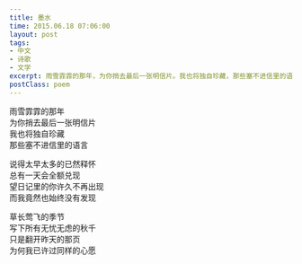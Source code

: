 ```yaml
---
title: 墨水
time: 2015.06.18 07:06:00
layout: post
tags:
- 中文
- 诗歌
- 文学
excerpt: 雨雪霏霏的那年，为你捎去最后一张明信片。我也将独自珍藏，那些塞不进信里的语言。
postClass: poem
---
```


雨雪霏霏的那年  
为你捎去最后一张明信片  
我也将独自珍藏  
那些塞不进信里的语言

说得太早太多的已然释怀  
总有一天会全额兑现  
望日记里的你许久不再出现  
而我竟然也始终没有发现

草长莺飞的季节  
写下所有无忧无虑的秋千  
只是翻开昨天的那页  
为何我已许过同样的心愿
